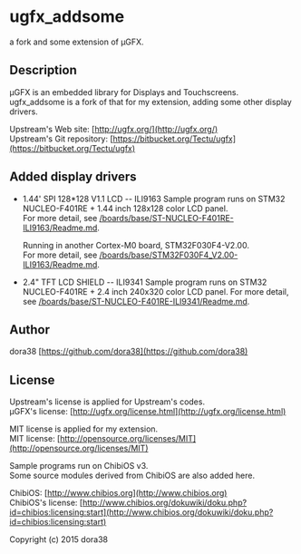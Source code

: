 # ugfx_addsome

a fork and some extension of µGFX.

## Description

µGFX is an embedded library for Displays and Touchscreens.  
ugfx_addsome is a fork of that for my extension, adding some other display drivers.

Upstream's Web site: [http://ugfx.org/](http://ugfx.org/)  
Upstream's Git repository: [https://bitbucket.org/Tectu/ugfx](https://bitbucket.org/Tectu/ugfx)

## Added display drivers

* 1.44' SPI 128*128 V1.1 LCD -- ILI9163
    Sample program runs on STM32 NUCLEO-F401RE + 1.44 inch 128x128 color LCD panel.  
    For more detail, see [/boards/base/ST-NUCLEO-F401RE-ILI9163/Readme.md](boards/base/ST-NUCLEO-F401RE-ILI9163/Readme.md).

    Running in another Cortex-M0 board, STM32F030F4-V2.00.  
    For more detail, see [/boards/base/STM32F030F4_V2.00-ILI9163/Readme.md](boards/base/STM32F030F4_V2.00-ILI9163/Readme.md).

* 2.4" TFT LCD SHIELD -- ILI9341
    Sample program runs on STM32 NUCLEO-F401RE + 2.4 inch 240x320 color LCD panel.
    For more detail, see [/boards/base/ST-NUCLEO-F401RE-ILI9341/Readme.md](boards/base/ST-NUCLEO-F401RE-ILI9341/Readme.md).

## Author

dora38 [https://github.com/dora38](https://github.com/dora38)

## License

Upstream's license is applied for Upstream's codes.  
µGFX's license: [http://ugfx.org/license.html](http://ugfx.org/license.html)

MIT license is applied for my extension.  
MIT license: [http://opensource.org/licenses/MIT](http://opensource.org/licenses/MIT)

Sample programs run on ChibiOS v3.  
Some source modules derived from ChibiOS are also added here.

ChibiOS: [http://www.chibios.org](http://www.chibios.org)  
ChibiOS's license: [http://www.chibios.org/dokuwiki/doku.php?id=chibios:licensing:start](http://www.chibios.org/dokuwiki/doku.php?id=chibios:licensing:start)

Copyright (c) 2015 dora38
